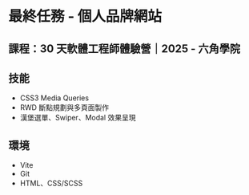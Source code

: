 # 最終任務 - 個人品牌網站

## 課程：30 天軟體工程師體驗營｜2025 - 六角學院

## 技能
  - CSS3 Media Queries
  - RWD 斷點規劃與多頁面製作
  - 漢堡選單、Swiper、Modal 效果呈現

## 環境
  - Vite 
  - Git
  - HTML、CSS/SCSS